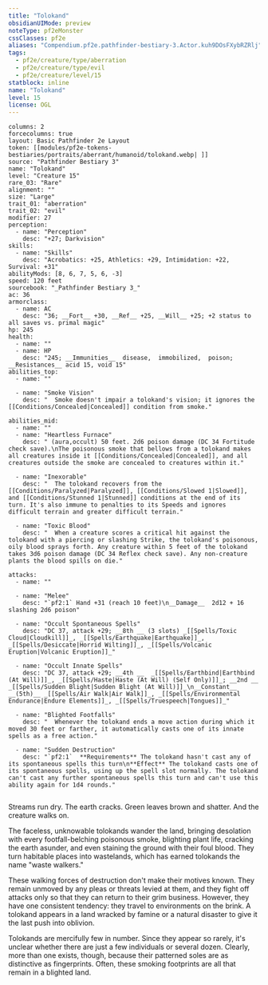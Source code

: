 ```yaml
---
title: "Tolokand"
obsidianUIMode: preview
noteType: pf2eMonster
cssClasses: pf2e
aliases: "Compendium.pf2e.pathfinder-bestiary-3.Actor.kuh9DOsFXybRZRlj" 
tags:
  - pf2e/creature/type/aberration
  - pf2e/creature/type/evil
  - pf2e/creature/level/15
statblock: inline
name: "Tolokand"
level: 15
license: OGL
---
```


```statblock
columns: 2
forcecolumns: true
layout: Basic Pathfinder 2e Layout
token: [[modules/pf2e-tokens-bestiaries/portraits/aberrant/humanoid/tolokand.webp| ]]
source: "Pathfinder Bestiary 3"
name: "Tolokand"
level: "Creature 15"
rare_03: "Rare"
alignment: ""
size: "Large"
trait_01: "aberration"
trait_02: "evil"
modifier: 27
perception:
  - name: "Perception"
    desc: "+27; Darkvision"
skills:
  - name: "Skills"
    desc: "Acrobatics: +25, Athletics: +29, Intimidation: +22, Survival: +31"
abilityMods: [8, 6, 7, 5, 6, -3]
speed: 120 feet
sourcebook: "_Pathfinder Bestiary 3_"
ac: 36
armorclass:
  - name: AC
    desc: "36; __Fort__ +30, __Ref__ +25, __Will__ +25; +2 status to all saves vs. primal magic"
hp: 245
health:
  - name: ""
  - name: HP
    desc: "245; __Immunities__  disease,  immobilized,  poison; __Resistances__ acid 15, void 15"
abilities_top:
  - name: ""

  - name: "Smoke Vision"
    desc: "  Smoke doesn't impair a tolokand's vision; it ignores the [[Conditions/Concealed|Concealed]] condition from smoke."

abilities_mid:
  - name: ""
  - name: "Heartless Furnace"
    desc: " (aura,occult) 50 feet. 2d6 poison damage (DC 34 Fortitude check save).\nThe poisonous smoke that bellows from a tolokand makes all creatures inside it [[Conditions/Concealed|Concealed]], and all creatures outside the smoke are concealed to creatures within it."

  - name: "Inexorable"
    desc: "  The tolokand recovers from the [[Conditions/Paralyzed|Paralyzed]], [[Conditions/Slowed 1|Slowed]], and [[Conditions/Stunned 1|Stunned]] conditions at the end of its turn. It's also immune to penalties to its Speeds and ignores difficult terrain and greater difficult terrain."

  - name: "Toxic Blood"
    desc: "  When a creature scores a critical hit against the tolokand with a piercing or slashing Strike, the tolokand's poisonous, oily blood sprays forth. Any creature within 5 feet of the tolokand takes 3d6 poison damage (DC 34 Reflex check save). Any non-creature plants the blood spills on die."

attacks:
  - name: ""

  - name: "Melee"
    desc: "`pf2:1` Hand +31 (reach 10 feet)\n__Damage__  2d12 + 16 slashing 2d6 poison"

  - name: "Occult Spontaneous Spells"
    desc: "DC 37, attack +29; __8th __ (3 slots) _[[Spells/Toxic Cloud|Cloudkill]]_, _[[Spells/Earthquake|Earthquake]]_, _[[Spells/Desiccate|Horrid Wilting]]_, _[[Spells/Volcanic Eruption|Volcanic Eruption]]_"

  - name: "Occult Innate Spells"
    desc: "DC 37, attack +29; __4th __  _[[Spells/Earthbind|Earthbind (At Will)]]_, _[[Spells/Haste|Haste (At Will) (Self Only)]]_; __2nd __  _[[Spells/Sudden Blight|Sudden Blight (At Will)]]_\n__Constant__  __(5th)__ _[[Spells/Air Walk|Air Walk]]_, _[[Spells/Environmental Endurance|Endure Elements]]_, _[[Spells/Truespeech|Tongues]]_"

  - name: "Blighted Footfalls"
    desc: "  Whenever the tolokand ends a move action during which it moved 30 feet or farther, it automatically casts one of its innate spells as a free action."

  - name: "Sudden Destruction"
    desc: "`pf2:1`  **Requirements** The tolokand hasn't cast any of its spontaneous spells this turn\n**Effect** The tolokand casts one of its spontaneous spells, using up the spell slot normally. The tolokand can't cast any further spontaneous spells this turn and can't use this ability again for 1d4 rounds."
 
```



Streams run dry. The earth cracks. Green leaves brown and shatter. And the creature walks on.

The faceless, unknowable tolokands wander the land, bringing desolation with every footfall-belching poisonous smoke, blighting plant life, cracking the earth asunder, and even staining the ground with their foul blood. They turn habitable places into wastelands, which has earned tolokands the name "waste walkers."

These walking forces of destruction don't make their motives known. They remain unmoved by any pleas or threats levied at them, and they fight off attacks only so that they can return to their grim business. However, they have one consistent tendency: they travel to environments on the brink. A tolokand appears in a land wracked by famine or a natural disaster to give it the last push into oblivion.

Tolokands are mercifully few in number. Since they appear so rarely, it's unclear whether there are just a few individuals or several dozen. Clearly, more than one exists, though, because their patterned soles are as distinctive as fingerprints. Often, these smoking footprints are all that remain in a blighted land.

